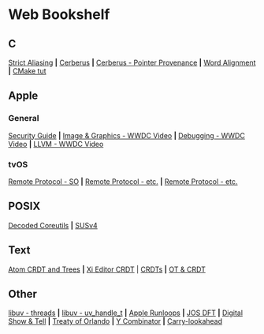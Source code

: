# Web Bookshelf

## C
[Strict Aliasing](https://blog.regehr.org/archives/1307) **|**
[Cerberus](https://www.cl.cam.ac.uk/~pes20/cerberus/) **|**
[Cerberus - Pointer Provenance](https://www.cl.cam.ac.uk/~pes20/cerberus/cerberus-popl2019.pdf) **|**
[Word Alignment](http://web.archive.org/web/20170708093042/http://www.cs.umd.edu:80/class/sum2003/cmsc311/Notes/Data/aligned.html) **|**
[CMake tut](https://cmake.org/cmake-tutorial/)

## Apple
### General
[Security Guide](https://www.apple.com/business/site/docs/iOS_Security_Guide.pdf) **|**
[Image & Graphics - WWDC Video](https://developer.apple.com/videos/play/wwdc2018/219/) **|**
[Debugging - WWDC Video](https://developer.apple.com/videos/play/wwdc2018/412/) **|**
[LLVM - WWDC Video](https://developer.apple.com/videos/play/wwdc2018/409/)

### tvOS
[Remote Protocol - SO](https://stackoverflow.com/questions/35355807/has-anyone-reversed-engineered-the-protocol-used-by-apples-ios-remote-app-for-c) **|**
[Remote Protocol - etc.](https://eldino.wordpress.com/2007/06/25/enit-daap-dawhat-daap-dache-cosa/) **|**
[Remote Protocol - etc.](https://askubuntu.com/questions/124352/can-i-connect-to-itunes-music-shares-using-amarok)


## POSIX
[Decoded Coreutils](http://www.maizure.org/projects/decoded-gnu-coreutils/) **|**
[SUSv4](http://www.unix.org/version4/)


## Text
[Atom CRDT and Trees](https://google.com) **|**
[Xi Editor CRDT](https://github.com/xi-editor/xi-editor/blob/e8065a3993b80af0aadbca0e50602125d60e4e38/doc/crdt-details.md) |
[CRDTs](http://archagon.net/blog/2018/03/24/data-laced-with-history/) **|**
[OT & CRDT](https://medium.com/@raphlinus/towards-a-unified-theory-of-operational-transformation-and-crdt-70485876f72f) 


## Other
[libuv - threads](https://nikhilm.github.io/uvbook/threads.html) **|**
[libuv - uv_handle_t](http://docs.libuv.org/en/v1.x/handle.html#c.uv_handle_t) **|**
[Apple Runloops](https://developer.apple.com/library/archive/documentation/Cocoa/Conceptual/Multithreading/RunLoopManagement/RunLoopManagement.html) **|**
[JOS DFT](https://ccrma.stanford.edu/~jos/Welcome.html) **|**
[Digital Show & Tell](https://xiph.org/video/vid2.shtml) **|**
[Treaty of Orlando](http://web.media.mit.edu/~lieber/Publications/Treaty-of-Orlando-Chapter.pdf) **|**
[Y Combinator](https://eli.thegreenplace.net/2016/some-notes-on-the-y-combinator/) **|**
[Carry-lookahead](https://en.wikipedia.org/wiki/Carry-lookahead_adder)

